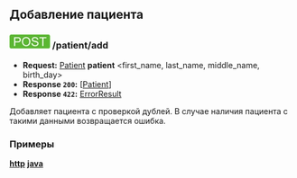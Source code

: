 ## Добавление пациента

### ![POST](../../../img/post.png) /patient/add
* **Request:** [Patient](../../../types/types.md#com.siams.med.api.Patient) **patient** <first_name, last_name, middle_name, birth_day>
* **Response ```200```:** [[Patient](../../../types/types.md#com.siams.med.api.Patient)]
* **Response ```422```:** [ErrorResult](../../../types/types.md#com.siams.med.api.ErrorResult)

Добавляет пациента с проверкой дублей. В случае наличия пациента с такими данными возвращается ошибка.

### Примеры
**[http](examples/add.md)**
**[java](examples/addJava.md)**
